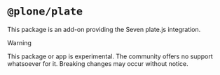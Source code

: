 # `@plone/plate`

This package is an add-on providing the Seven plate.js integration.

> [!WARNING]
> This package or app is experimental.
> The community offers no support whatsoever for it.
> Breaking changes may occur without notice.
